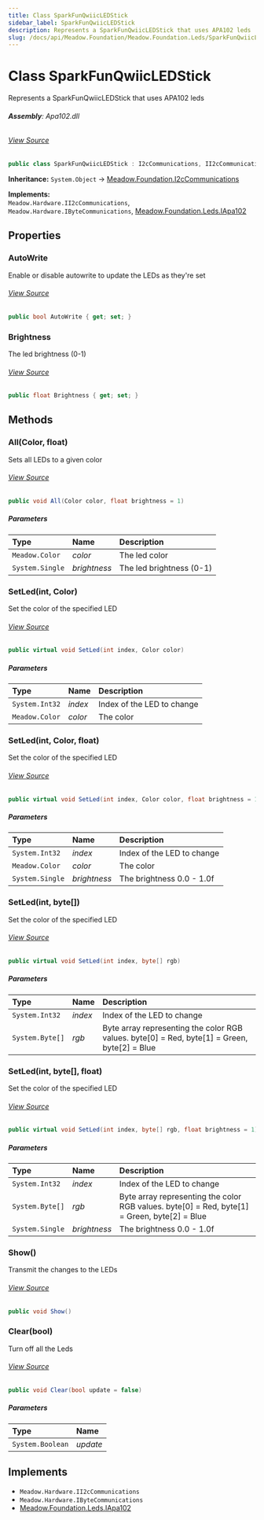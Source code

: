 ```yaml
---
title: Class SparkFunQwiicLEDStick
sidebar_label: SparkFunQwiicLEDStick
description: Represents a SparkFunQwiicLEDStick that uses APA102 leds
slug: /docs/api/Meadow.Foundation/Meadow.Foundation.Leds/SparkFunQwiicLEDStick
---
```

# Class SparkFunQwiicLEDStick
Represents a SparkFunQwiicLEDStick that uses APA102 leds

###### **Assembly**: Apa102.dll
###### [View Source](https://github.com/WildernessLabs/Meadow.Foundation.git/blob/develop/Source/Meadow.Foundation.Peripherals/Leds.Apa102/Driver/SparkFunQwiicLEDStick.Enums.cs#L3)
```csharp title="Declaration"
public class SparkFunQwiicLEDStick : I2cCommunications, II2cCommunications, IByteCommunications, IApa102
```
**Inheritance:** `System.Object` -> [Meadow.Foundation.I2cCommunications](../Meadow.Foundation/I2cCommunications)

**Implements:**  
`Meadow.Hardware.II2cCommunications`, `Meadow.Hardware.IByteCommunications`, [Meadow.Foundation.Leds.IApa102](../Meadow.Foundation.Leds/IApa102)

## Properties
### AutoWrite
Enable or disable autowrite to update the LEDs as they're set
###### [View Source](https://github.com/WildernessLabs/Meadow.Foundation.git/blob/develop/Source/Meadow.Foundation.Peripherals/Leds.Apa102/Driver/SparkFunQwiicLEDStick.cs#L14)
```csharp title="Declaration"
public bool AutoWrite { get; set; }
```
### Brightness
The led brightness (0-1)
###### [View Source](https://github.com/WildernessLabs/Meadow.Foundation.git/blob/develop/Source/Meadow.Foundation.Peripherals/Leds.Apa102/Driver/SparkFunQwiicLEDStick.cs#L36)
```csharp title="Declaration"
public float Brightness { get; set; }
```
## Methods
### All(Color, float)
Sets all LEDs to a given color
###### [View Source](https://github.com/WildernessLabs/Meadow.Foundation.git/blob/develop/Source/Meadow.Foundation.Peripherals/Leds.Apa102/Driver/SparkFunQwiicLEDStick.cs#L84)
```csharp title="Declaration"
public void All(Color color, float brightness = 1)
```

##### Parameters

| Type | Name | Description |
|:--- |:--- |:--- |
| `Meadow.Color` | *color* | The led color |
| `System.Single` | *brightness* | The led brightness (0-1) |

### SetLed(int, Color)
Set the color of the specified LED
###### [View Source](https://github.com/WildernessLabs/Meadow.Foundation.git/blob/develop/Source/Meadow.Foundation.Peripherals/Leds.Apa102/Driver/SparkFunQwiicLEDStick.cs#L105)
```csharp title="Declaration"
public virtual void SetLed(int index, Color color)
```

##### Parameters

| Type | Name | Description |
|:--- |:--- |:--- |
| `System.Int32` | *index* | Index of the LED to change |
| `Meadow.Color` | *color* | The color |

### SetLed(int, Color, float)
Set the color of the specified LED
###### [View Source](https://github.com/WildernessLabs/Meadow.Foundation.git/blob/develop/Source/Meadow.Foundation.Peripherals/Leds.Apa102/Driver/SparkFunQwiicLEDStick.cs#L116)
```csharp title="Declaration"
public virtual void SetLed(int index, Color color, float brightness = 1)
```

##### Parameters

| Type | Name | Description |
|:--- |:--- |:--- |
| `System.Int32` | *index* | Index of the LED to change |
| `Meadow.Color` | *color* | The color |
| `System.Single` | *brightness* | The brightness 0.0 - 1.0f |

### SetLed(int, byte[])
Set the color of the specified LED
###### [View Source](https://github.com/WildernessLabs/Meadow.Foundation.git/blob/develop/Source/Meadow.Foundation.Peripherals/Leds.Apa102/Driver/SparkFunQwiicLEDStick.cs#L126)
```csharp title="Declaration"
public virtual void SetLed(int index, byte[] rgb)
```

##### Parameters

| Type | Name | Description |
|:--- |:--- |:--- |
| `System.Int32` | *index* | Index of the LED to change |
| `System.Byte[]` | *rgb* | Byte array representing the color RGB values. byte[0] = Red, byte[1] = Green, byte[2] = Blue |

### SetLed(int, byte[], float)
Set the color of the specified LED
###### [View Source](https://github.com/WildernessLabs/Meadow.Foundation.git/blob/develop/Source/Meadow.Foundation.Peripherals/Leds.Apa102/Driver/SparkFunQwiicLEDStick.cs#L137)
```csharp title="Declaration"
public virtual void SetLed(int index, byte[] rgb, float brightness = 1)
```

##### Parameters

| Type | Name | Description |
|:--- |:--- |:--- |
| `System.Int32` | *index* | Index of the LED to change |
| `System.Byte[]` | *rgb* | Byte array representing the color RGB values. byte[0] = Red, byte[1] = Green, byte[2] = Blue |
| `System.Single` | *brightness* | The brightness 0.0 - 1.0f |

### Show()
Transmit the changes to the LEDs
###### [View Source](https://github.com/WildernessLabs/Meadow.Foundation.git/blob/develop/Source/Meadow.Foundation.Peripherals/Leds.Apa102/Driver/SparkFunQwiicLEDStick.cs#L182)
```csharp title="Declaration"
public void Show()
```
### Clear(bool)
Turn off all the Leds
###### [View Source](https://github.com/WildernessLabs/Meadow.Foundation.git/blob/develop/Source/Meadow.Foundation.Peripherals/Leds.Apa102/Driver/SparkFunQwiicLEDStick.cs#L229)
```csharp title="Declaration"
public void Clear(bool update = false)
```

##### Parameters

| Type | Name |
|:--- |:--- |
| `System.Boolean` | *update* |


## Implements

* `Meadow.Hardware.II2cCommunications`
* `Meadow.Hardware.IByteCommunications`
* [Meadow.Foundation.Leds.IApa102](../Meadow.Foundation.Leds/IApa102)
